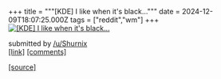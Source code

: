 +++
title = """[KDE] I like when it's black..."""
date = 2024-12-09T18:07:25.000Z
tags = ["reddit","wm"]
+++
[![[KDE] I like when it's black...](https://b.thumbs.redditmedia.com/QgIhyBRkqw4nuC8TOEPCt1HlrvpxLjRmNj3x1qyQCEw.jpg "[KDE] I like when it's black...")](https://www.reddit.com/r/unixporn/comments/1hag28x/kde_i_like_when_its_black/)

submitted by [/u/Shurnix](https://www.reddit.com/user/Shurnix)  
[\[link\]](https://www.reddit.com/gallery/1hag28x) [\[comments\]](https://www.reddit.com/r/unixporn/comments/1hag28x/kde_i_like_when_its_black/)

[[source]](https://www.reddit.com/r/unixporn/comments/1hag28x/kde_i_like_when_its_black/)
